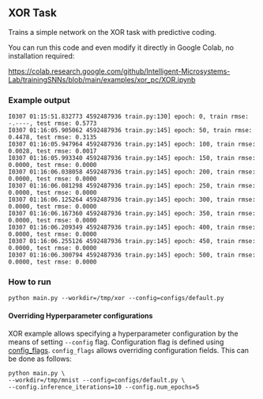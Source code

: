 ## XOR Task

Trains a simple network on the XOR task with predictive coding.

You can run this code and even modify it directly in Google Colab, no
installation required:

https://colab.research.google.com/github/Intelligent-Microsystems-Lab/trainingSNNs/blob/main/examples/xor_pc/XOR.ipynb

### Example output


```
I0307 01:15:51.832773 4592487936 train.py:130] epoch: 0, train rmse: -.----, test rmse: 0.5773 
I0307 01:16:05.905062 4592487936 train.py:145] epoch: 50, train rmse: 0.4478, test rmse: 0.3135 
I0307 01:16:05.947964 4592487936 train.py:145] epoch: 100, train rmse: 0.0028, test rmse: 0.0017 
I0307 01:16:05.993340 4592487936 train.py:145] epoch: 150, train rmse: 0.0000, test rmse: 0.0000 
I0307 01:16:06.038058 4592487936 train.py:145] epoch: 200, train rmse: 0.0000, test rmse: 0.0000 
I0307 01:16:06.081298 4592487936 train.py:145] epoch: 250, train rmse: 0.0000, test rmse: 0.0000 
I0307 01:16:06.125264 4592487936 train.py:145] epoch: 300, train rmse: 0.0000, test rmse: 0.0000 
I0307 01:16:06.167360 4592487936 train.py:145] epoch: 350, train rmse: 0.0000, test rmse: 0.0000 
I0307 01:16:06.209349 4592487936 train.py:145] epoch: 400, train rmse: 0.0000, test rmse: 0.0000 
I0307 01:16:06.255126 4592487936 train.py:145] epoch: 450, train rmse: 0.0000, test rmse: 0.0000 
I0307 01:16:06.300794 4592487936 train.py:145] epoch: 500, train rmse: 0.0000, test rmse: 0.0000 
```

### How to run

`python main.py --workdir=/tmp/xor --config=configs/default.py`

#### Overriding Hyperparameter configurations

XOR example allows specifying a hyperparameter configuration by the means of
setting `--config` flag. Configuration flag is defined using
[config_flags](https://github.com/google/ml_collections/tree/master#config-flags).
`config_flags` allows overriding configuration fields. This can be done as
follows:

```shell
python main.py \
--workdir=/tmp/mnist --config=configs/default.py \
--config.inference_iterations=10 --config.num_epochs=5
```
